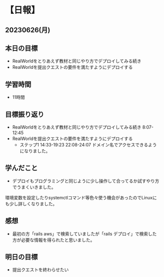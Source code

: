 # 【日報】
## 20230626(月)
## 本日の目標
- RealWorldをとりあえず教材と同じやり方でデプロイしてみる続き
- RealWorldを提出クエストの要件を満たすようにデプロイする

## 学習時間
- 11時間

## 目標振り返り
- RealWorldをとりあえず教材と同じやり方でデプロイしてみる続き 8:07-12:45
- RealWorldを提出クエストの要件を満たすようにデプロイする 
  - ステップ1 14:33-19:23 22:08-24:07 ドメイン名でアクセスできるようになりました。

## 学んだこと
- デプロイもプログラミングと同じように少し操作して合ってるか試すやり方でうまくいきました。

環境変数を設定したりsystemctlコマンド等色々使う機会があったのでLinuxにも少し詳しくなりました。

## 感想
- 最初の方「rails aws」で検索していましたが「rails デプロイ」で検索した方が必要な情報を得られたと思いました。

## 明日の目標
- 提出クエストを終わらせたい


